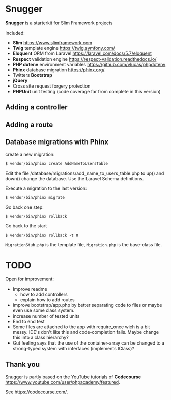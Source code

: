 # Snugger

**Snugger** is a starterkit for Slim Framework projects

Included:

- **Slim** https://www.slimframework.com
- **Twig** template engine https://twig.symfony.com/
- **Eloquent** ORM from Laravel https://laravel.com/docs/5.7/eloquent
- **Respect** validation engine https://respect-validation.readthedocs.io/
- **PHP dotenv** environment variables https://github.com/vlucas/phpdotenv
- **Phinx** database migration https://phinx.org/
- Twitters **Bootstrap**
- **jQuery**
- Cross site request forgery protection
- **PHPUnit** unit testing (code coverage far from complete in this version)

## Adding a controller

## Adding a route

## Database migrations with Phinx
create a new migration:

`$ vendor/bin/phinx create AddNameToUsersTable`

Edit the file /database/migrations/<NR>add_name_to_users_table.php to up() and down() change the database. Use the Laravel Schema definitions.

Execute a migration to the last version:

`$ vendor/bin/phinx migrate`

Go back one step:

`$ vendor/bin/phinx rollback`

Go back to the start

`$ vendor/bin/phinx rollback -t 0`

`MigrationStub.php` is the template file, `Migration.php` is the base-class file.

# TODO
Open for improvement:

- Improve readme
  - how to add controllers
  - explain how to add routes
- improve bootstrap/app.php by better separating code to files or maybe even use some class system.
- increase number of tested units
- End to end test
- Some files are attached to the app with require_once wich is a bit messy. IDE's don't like this and code-completion fails. Maybe change this into a class hierarchy?
- Gut feeling says that the use of the container-array can be changed to a strong-typed system with interfaces (implements IClass)?

## Thank you ##
Snugger is partly based on the YouTube tutorials of **Codecourse** https://www.youtube.com/user/phpacademy/featured.

See https://codecourse.com/.
